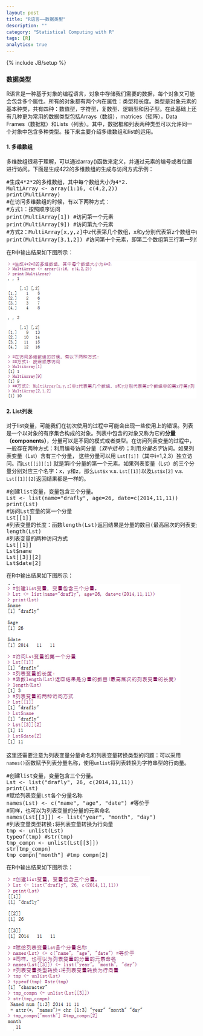 ```yaml
---
layout: post
title: "R语言——数据类型"
description: ""
category: "Statistical Computing with R"
tags: [R]
analytics: true
---
```

{% include JB/setup %}
<script src="https://google-code-prettify.googlecode.com/svn/loader/run_prettify.js"></script>

### 数据类型

R语言是一种基于对象的编程语言，对象中存储我们需要的数据，每个对象又可能会包含多个属性。所有的对象都有两个内在属性：类型和长度。类型是对象元素的基本种类，共有四种：数值型，字符型，复数型、逻辑型和因子型。在此基础上还有几种更为常用的数据类型包括Arrays（数组），matrices（矩阵），Data Frames（数据框）和Lists（列表）。其中，数据框和列表两种类型可以允许同一个对象中包含多种类型。接下来主要介绍多维数组和list的运用。

#### 1. 多维数组
多维数组很易于理解，可以通过array()函数来定义，并通过元素的编号或者位置进行访问。下面是生成4*2*2的多维数组的生成与访问方式示例：

<pre class="prettyprint">
#生成4*2*2的多维数组，其中每个数组大小为4*2.
MultiArray <- array(1:16, c(4,2,2))
print(MultiArray)
#在访问多维数组的时候，有以下两种方式：
#方式1：按照顺序访问
print(MultiArray[1]) #访问第一个元素
print(MultiArray[9]) #访问第九个元素
#方式2：MultiArray[x,y,z]中z代表第几个数组，x和y分别代表第z个数组中的第x行第y列
print(MultiArray[3,1,2]) #访问第十个元素，即第二个数组第三行第一列位置的元素值
</pre>

在R中输出结果如下图所示：

![Rmultiarray](/img/R/datatype/multiArray.jpg)

#### 2. List列表
对于list变量，可能我们在初次使用的过程中可能会出现一些使用上的错误。列表是一个以对象的有序集合构成的对象。列表中包含的对象又称为它的**分量（components）**，分量可以是不同的模式或者类型。在访问列表变量的过程中，一般存在两种方式：利用编号访问分量（_双中括号_）；利用*分量名字*访问。如果列表变量（Lst）含有三个分量， 这些分量可以用 `Lst[[i]]`（其中i=1,2,3）独立访问。而`Lst[[i]][1]` 就是第i个分量的第一个元素。如果列表变量（Lst）的三个分量分别对应三个名字：x，y和z，那么`Lst$x` v.s. `Lst[[1]]`以及`Lst$x[2]` v.s. `Lst[[1]][2]`返回结果都是一样的。

<pre class="prettyprint">
#创建list变量，变量包含三个分量。
Lst <- list(name="drafly", age=26, date=c(2014,11,11))
print(Lst)
#访问Lst变量的第一个分量
Lst[[1]]
#列表变量的长度：函数length(Lst)返回结果是分量的数目(最高层次的列表变量的长度)
length(Lst)
#列表变量的两种访问方式
Lst[[1]]
Lst$name
Lst[[3]][2]
Lst$date[2]
</pre>

在R中输出结果如下图所示：

![list变量](/img/R/datatype/list.jpg)

这里还需要注意为列表变量分量命名和列表变量转换类型的问题：可以采用`names()`函数赋予列表分量名称，使用`unlist`将列表转换为字符串型的行向量。

<pre class="prettyprint">
#创建list变量，变量包含三个分量。
Lst <- list("drafly", 26, c(2014,11,11))
print(Lst)
#赋给列表变量Lst各个分量名称
names(Lst) <- c("name", "age", "date") #等价于
#同样，也可以为列表变量的分量的元素命名
names(Lst[[3]]) <- list("year", "month", "day")
#列表变量类型转换:将列表变量转换为行向量
tmp <- unlist(Lst)
typeof(tmp) #str(tmp)
tmp_compn <- unlist(Lst[[3]])
str(tmp_compn)
tmp_compn["month"] #tmp_compn[2]
</pre>

在R中输出结果如下图所示：

![list转换](/img/R/datatype/list_transf.jpg)